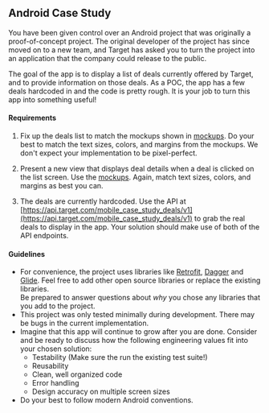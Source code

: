 ## Android Case Study

You have been given control over an Android project that was originally a proof-of-concept project. The original 
developer of the project has since moved on to a new team, and Target has asked you to turn the project into an 
application that the company could release to the public.

The goal of the app is to display a list of deals currently offered by Target, and to provide information on those
 deals. As a POC, the app has a few deals hardcoded in and the code is pretty rough. It is your job to turn this app into something useful!

#### Requirements
1. Fix up the deals list to match the mockups shown in [mockups](https://www.figma.com/file/hIHMSLgHFhWMyQfVp8fZHc/Android-Technical-Screener). 
   Do your best to match the text sizes, colors, and margins from the mockups.  We don't expect your implementation to be pixel-perfect.

2. Present a new view that displays deal details when a deal is clicked on the list screen. Use the [mockups](https://www.figma.com/file/hIHMSLgHFhWMyQfVp8fZHc/Android-Technical-Screener). 
   Again, match text sizes, colors, and margins as best you can.

3. The deals are currently hardcoded. Use the API at [https://api.target.com/mobile_case_study_deals/v1](https://api.target.com/mobile_case_study_deals/v1) 
to grab the real deals to display in the app.  Your solution should make use of both of the API endpoints.

#### Guidelines
- For convenience, the project uses libraries like [Retrofit](https://square.github.io/retrofit/), [Dagger](https://dagger.dev/) 
  and [Glide](https://bumptech.github.io/glide/).  Feel free to add other open source libraries or replace the existing libraries.  
  Be prepared to answer questions about _why_ you chose any libraries that you add to the project.
- This project was only tested minimally during development.  There may be bugs in the current implementation.
- Imagine that this app will continue to grow after you are done.  Consider and be ready to discuss how the following engineering values fit into your chosen solution:
    - Testability (Make sure the run the existing test suite!)
    - Reusability
    - Clean, well organized code
    - Error handling
    - Design accuracy on multiple screen sizes
- Do your best to follow modern Android conventions.

